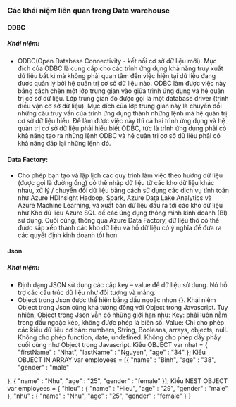 ### Các khái niệm liên quan trong Data warehouse
#### ODBC
##### Khái niệm: 
* ODBC(Open Database Connectivity - kết nối cơ sở dữ liệu mới). Mục đích của ODBC là cung cấp cho các trình ứng dụng khả năng truy xuất dữ liệu bất kì mà không phải quan tâm đến việc hiện tại dữ liệu đang được quản lý bởi hệ quản trị cơ sở dữ liệu nào.
  ODBC làm được việc này bằng cách chèn một lớp trung gian vào giữa trình ứng dụng và hệ quản trị cơ sở dữ liệu. 
  Lớp trung gian đó được gọi là một database driver (trình điều vận cơ sở dữ liệu). Mục đích của lớp trung gian này là chuyển đổi những câu truy vấn của trình ứng dụng thành những lệnh mà hệ quản trị cơ sở dữ liệu hiểu. Để làm được việc này thì cả hai trình ứng dụng và hệ quản trị cơ sở dữ liệu phải hiểu biết ODBC, 
tức là trình ứng dụng phải có khả năng tạo ra những lệnh ODBC và hệ quản trị cơ sở dữ liệu phải có khả năng đáp lại những lệnh đó.
#### Data Factory:
* Cho phép bạn tạo và lập lịch các quy trình làm việc theo hướng dữ liệu (được gọi là đường ống) có thể nhập dữ liệu từ các kho dữ liệu khác nhau, xử lý / chuyển đổi dữ liệu bằng cách sử dụng các dịch vụ tính toán như Azure HDInsight Hadoop, Spark, Azure Data Lake Analytics và Azure Machine Learning, và xuất bản dữ liệu đầu ra tới các kho dữ liệu như Kho dữ liệu Azure SQL để các ứng dụng thông minh kinh doanh (BI) sử dụng. Cuối cùng, thông qua Azure Data Factory, dữ liệu thô có thể được sắp xếp thành các kho dữ liệu và hồ dữ liệu có ý nghĩa để đưa ra các quyết định kinh doanh tốt hơn.
#### Json
##### Khái niệm:
* Định dạng JSON sử dụng các cặp key – value để dữ liệu sử dụng. Nó hỗ trợ các cấu trúc dữ liệu như đối tượng và mảng.
* Object trong Json được thể hiện bằng dấu ngoặc nhọn {}. Khái niệm Object trong Json cũng khá tương đồng với Object trong Javascript. Tuy nhiên, Object trong Json vẫn có những giới hạn như:
Key: phải luôn nằm trong dấu ngoặc kép, không được phép là biến số.
Value: Chỉ cho phép các kiểu dữ liệu cơ bản: numbers, String, Booleans, arrays, objects, null. Không cho phép function, date, undefined.
Không cho phép dấy phẩy cuối cùng như Object trong Javascript.
Kiểu OBJECT
var nhat = {
   "firstName" : "Nhat",
   "lastName" : "Nguyen",
   "age" :  "34"
};
Kiểu OBJECT IN ARRAY
var employees = [{
   "name" : "Binh",
   "age" :  "38",
   "gender" : "male"
 
},
{
   "name" : "Nhu",
   "age" : "25",
   "gender" : "female"
}];
Kiểu NEST OBJECT
var employees = {
  "hieu" : {
  "name" : "Hieu",
  "age" :  "29",
  "gender" : "male" 
},
"nhu" : {
  "name" : "Nhu",
  "age" : "25",
  "gender" : "female"
}
}
